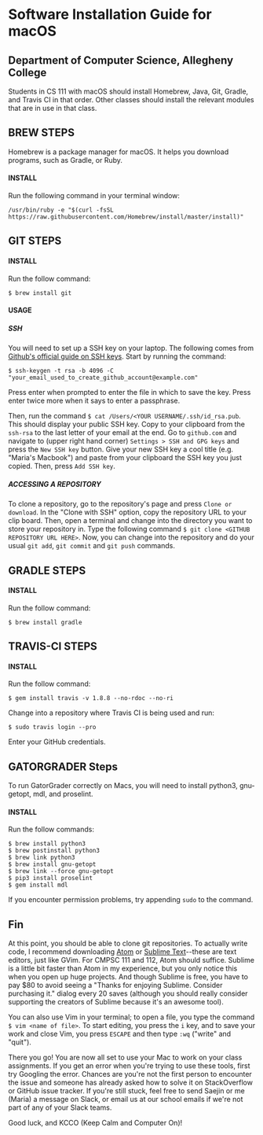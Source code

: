# Software Installation Guide for macOS
## Department of Computer Science, Allegheny College

Students in CS 111 with macOS should install Homebrew, Java, Git, Gradle, and Travis CI in that order. Other classes should install the relevant modules that are in use in that class.

## BREW STEPS

Homebrew is a package manager for macOS. It helps you download programs, such as Gradle, or Ruby.

#### INSTALL

Run the following command in your terminal window:

```
/usr/bin/ruby -e "$(curl -fsSL https://raw.githubusercontent.com/Homebrew/install/master/install)"
```

## GIT STEPS

#### INSTALL

Run the follow command: 
```
$ brew install git
```

#### USAGE

##### SSH
You will need to set up a SSH key on your laptop. The following comes from [Github's official guide on SSH keys](https://help.github.com/articles/generating-a-new-ssh-key-and-adding-it-to-the-ssh-agent/). Start by running the command:

```
$ ssh-keygen -t rsa -b 4096 -C "your_email_used_to_create_github_account@example.com"
```

Press enter when prompted to enter the file in which to save the key. Press enter twice more when it says to enter a passphrase.

Then, run the command `$ cat /Users/<YOUR USERNAME/.ssh/id_rsa.pub`. This should display your public SSH key. Copy to your clipboard from the `ssh-rsa` to the last letter of your email at the end. Go to `github.com` and navigate to (upper right hand corner) `Settings > SSH and GPG keys` and press the `New SSH key` button. Give your new SSH key a cool title (e.g. "Maria's Macbook") and paste from your clipboard the SSH key you just copied. Then, press `Add SSH key`.

##### ACCESSING A REPOSITORY

To clone a repository, go to the repository's page and press `Clone or download`. In the "Clone with SSH" option, copy the repository URL to your clip board. Then, open a terminal and change into the directory you want to store your repository in. Type the following command `$ git clone <GITHUB REPOSITORY URL HERE>`. Now, you can change into the repository and do your usual `git add`, `git commit` and `git push` commands. 

## GRADLE STEPS

#### INSTALL

Run the follow command: 
```
$ brew install gradle
```

## TRAVIS-CI STEPS

#### INSTALL

Run the follow command: 
```
$ gem install travis -v 1.8.8 --no-rdoc --no-ri
```

Change into a repository where Travis CI is being used and run:

```
$ sudo travis login --pro
``` 

Enter your GitHub credentials.

## GATORGRADER Steps

To run GatorGrader correctly on Macs, you will need to install python3, gnu-getopt, mdl, and proselint.

#### INSTALL

Run the follow commands: 
```
$ brew install python3
$ brew postinstall python3
$ brew link python3
$ brew install gnu-getopt
$ brew link --force gnu-getopt
$ pip3 install proselint
$ gem install mdl
``` 
If you encounter permission problems, try appending `sudo` to the command.

## Fin

At this point, you should be able to clone git repositories. To actually write code, I recommend downloading [Atom](https://atom.io/) or [Sublime Text](https://www.sublimetext.com/)--these are text editors, just like GVim. For CMPSC 111 and 112, Atom should suffice. Sublime is a little bit faster than Atom in my experience, but you only notice this when you open up huge projects. And though Sublime is free, you have to pay $80 to avoid seeing a "Thanks for enjoying Sublime. Consider purchasing it." dialog every 20 saves (although you should really consider supporting the creators of Sublime because it's an awesome tool).

You can also use Vim in your terminal; to open a file, you type the command `$ vim <name of file>`. To start editing, you press the `i` key, and to save your work and close Vim, you press `ESCAPE` and then type `:wq` ("write" and "quit"). 

There you go! You are now all set to use your Mac to work on your class assignments. If you get an error when you're trying to use these tools, first try Googling the error. Chances are you're not the first person to encounter the issue and someone has already asked how to solve it on StackOverflow or GitHub issue tracker. If you're still stuck, feel free to send Saejin or me (Maria) a message on Slack, or email us at our school emails if we're not part of any of your Slack teams.

Good luck, and KCCO (Keep Calm and Computer On)!


